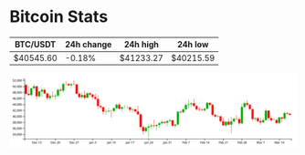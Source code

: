 # Bitcoin Stats

BTC/USDT|24h change|24h high|24h low|
|---|---|---|---|
|$40545.60|-0.18%|$41233.27|$40215.59|

<img src="./chart.svg">
